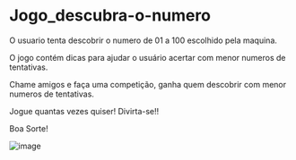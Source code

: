 # Jogo_descubra-o-numero

O usuario tenta descobrir o numero de 01 a 100 escolhido pela maquina.

O jogo contém dicas para ajudar o usuário acertar com menor numeros de tentativas.

Chame amigos e faça uma competição, ganha quem descobrir com menor numeros de tentativas.

Jogue quantas vezes quiser! Divirta-se!!

Boa Sorte!

![image](https://user-images.githubusercontent.com/59138400/196955922-50da5878-1e15-4a93-b04e-a286c996b16e.png)
